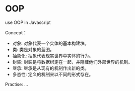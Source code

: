 # OOP
use OOP in Javascript

Concept：
<ul>
  <li>对象: 对象代表一个实体的基本构建块。</li>
  <li>类: 类是对象的蓝图。</li>
  <li>抽象化: 抽象代表现实世界中实体的行为。</li>
  <li>封装: 封装是将数据绑定在一起，并隐藏他们外部世界的机制。</li>
  <li>继承: 继承是从现有的机制作出新的类。</li>
  <li>多态性: 定义的机制来以不同的形式存在。</li>
</ul>
      
Practise:
  ...

  
